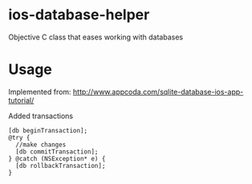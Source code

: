 # ios-database-helper
Objective C class that eases working with databases

# Usage

Implemented from: http://www.appcoda.com/sqlite-database-ios-app-tutorial/

Added transactions

    [db beginTransaction];
    @try {
      //make changes
      [db commitTransaction];
    } @catch (NSException* e) {
      [db rollbackTransaction];
    }

